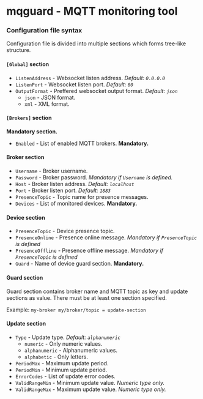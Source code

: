 # mqguard - MQTT monitoring tool

### Configuration file syntax

Configuration file is divided into multiple sections which forms tree-like structure.

#### `[Global]` section

 - `ListenAddress` - Websocket listen address. *Default: `0.0.0.0`*
 - `ListenPort` - Websocket listen port. *Default: `80`*
 - `OutputFormat` - Preffered websocket output format. *Default: `json`*
   - `json` - JSON format.
   - `xml` - XML format.

#### `[Brokers]` section

**Mandatory section.**

 - `Enabled` - List of enabled MQTT brokers. **Mandatory.**

#### Broker section

 - `Username` - Broker username.
 - `Password` - Broker password. *Mandatory if `Username` is defined.*
 - `Host` - Broker listen address. *Default: `localhost`*
 - `Port` - Broker listen port. *Default: `1883`*
 - `PresenceTopic` - Topic name for presence messages.
 - `Devices` - List of monitored devices. **Mandatory.**

#### Device section

 - `PresenceTopic` - Device presence topic.
 - `PresenceOnline` - Presence online message. *Mandatory if `PresenceTopic` is defined*
 - `PresenceOffline` - Presence offline message. *Mandatory if `PresenceTopic` is defined*
 - `Guard` - Name of device guard section. **Mandatory.**

#### Guard section

Guard section contains broker name and MQTT topic as key and update sections as value.
There must be at least one section specified.

Example: `my-broker my/broker/topic = update-section`

#### Update section

 - `Type` - Update type. *Default: `alphanumeric`*
   - `numeric` - Only numeric values.
   - `alphanumeric` - Alphanumeric values.
   - `alphabetic` - Only letters.
 - `PeriodMax` - Maximum update period.
 - `PeriodMin` - Minimum update period.
 - `ErrorCodes` - List of update error codes.
 - `ValidRangeMin` - Minimum update value. *Numeric type only.*
 - `ValidRangeMax` - Maximum update value. *Numeric type only.*
